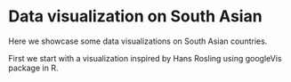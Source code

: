 # Data visualization on South Asian

Here we showcase some data visualizations on South Asian countries. 

First we start with a visualization inspired by Hans Rosling using googleVis package in R. 




